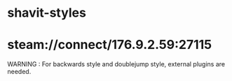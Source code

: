 # shavit-styles
# steam://connect/176.9.2.59:27115

WARNING : For backwards style and doublejump style, external plugins are needed.
